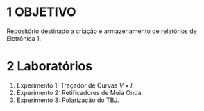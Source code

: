 # 1 OBJETIVO

Repositório destinado a criação e armazenamento de relatórios de
Eletrônica 1.  

# 2 Laboratórios

1.  Experimento 1: Traçador de Curvas *V* × *I*.  
2.  Experimento 2: Retificadores de Meia Onda.  
3.  Experimento 3: Polarização do TBJ.  
